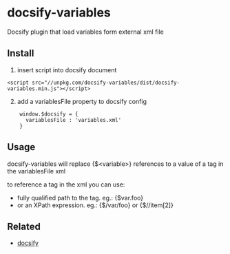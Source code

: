 # docsify-variables
Docsify plugin that load variables form external xml file

## Install

1. insert script into docsify document
```
<script src="//unpkg.com/docsify-variables/dist/docsify-variables.min.js"></script>
```

2. add a variablesFile property to docsify config
```
    window.$docsify = {
      variablesFile : 'variables.xml'
    }
```

## Usage
docsify-variables will replace {$&lt;variable&gt;} references to a value of a tag in the variablesFile xml

to reference a tag in the xml you can use:
- fully qualified path to the tag. eg.: {$var.foo}
- or an XPath expression. eg.: {$/var/foo} or {$//item[2]}

## Related
- [docsify](https://github.com/docsifyjs/docsify)